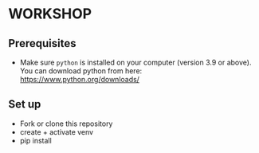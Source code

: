 # WORKSHOP

## Prerequisites

- Make sure `python` is installed on your computer (version 3.9 or above). You can download python from here: https://www.python.org/downloads/

## Set up

- Fork or clone this repository
- create + activate venv
- pip install
